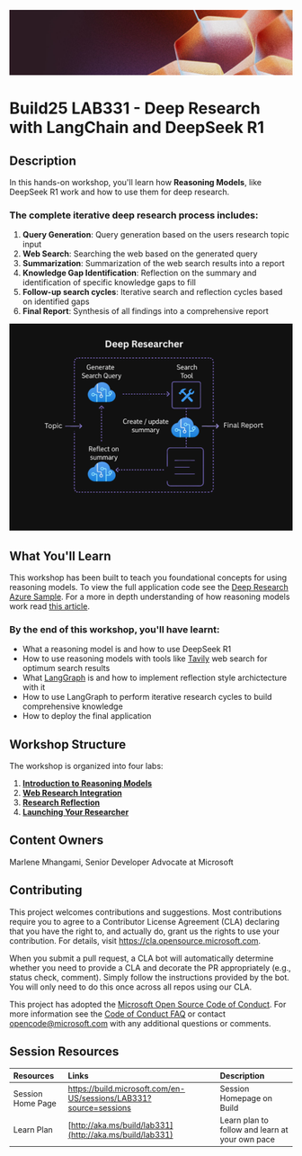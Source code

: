 <p align="center">
<img src="img/banner.jpg" alt="decorative banner" width="1200"/>
</p>

# Build25 LAB331 - Deep Research with LangChain and DeepSeek R1

## Description

In this hands-on workshop, you'll learn how **Reasoning Models**, like DeepSeek R1 work and how to use them for deep research. 

### The complete iterative deep research process includes:

1. **Query Generation**: Query generation based on the users research topic input 
2. **Web Search**: Searching the web based on the generated query
3. **Summarization**: Summarization of the web search results into a report
4. **Knowledge Gap Identification**: Reflection on the summary and identification of specific knowledge gaps to fill
5. **Follow-up search cycles**: Iterative search and reflection cycles based on identified gaps
6. **Final Report**: Synthesis of all findings into a comprehensive report

![Azure Deep Research App](./docs/docs/media/deep_researcher_architecture.png)

## What You'll Learn

This workshop has been built to teach you foundational concepts for using reasoning models. To view the full application code see the [Deep Research Azure Sample](https://github.com/Azure-Samples/deepresearch). For a more in depth understanding of how reasoning models work read [this article](https://techcommunity.microsoft.com/blog/azure-ai-services-blog/everything-you-need-to-know-about-reasoning-models-o1-o3-o4-mini-and-beyond/4406846). 

### By the end of this workshop, you'll have learnt:

- What a reasoning model is and how to use DeepSeek R1
-  How to use reasoning models with tools like [Tavily](https://app.tavily.com) web search for optimum search results
- What [LangGraph](https://www.langchain.com/langgraph) is and how to implement reflection style archictecture with it
- How to use LangGraph to perform iterative research cycles to build comprehensive knowledge
- How to deploy the final application

## Workshop Structure

The workshop is organized into four labs:

1. **[Introduction to Reasoning Models](./docs/docs/lab-1-introduction-to-reasoning-models.md)**
2. **[Web Research Integration](./docs/docs/lab-2-web-research.md)**
3. **[Research Reflection](./docs/docs/lab-3-reflection.md)**
4. **[Launching Your Researcher](./docs/docs/lab-4-launch-researcher.md)**

## Content Owners

Marlene Mhangami, Senior Developer Advocate at Microsoft

## Contributing

This project welcomes contributions and suggestions.  Most contributions require you to agree to a
Contributor License Agreement (CLA) declaring that you have the right to, and actually do, grant us
the rights to use your contribution. For details, visit https://cla.opensource.microsoft.com.

When you submit a pull request, a CLA bot will automatically determine whether you need to provide
a CLA and decorate the PR appropriately (e.g., status check, comment). Simply follow the instructions
provided by the bot. You will only need to do this once across all repos using our CLA.

This project has adopted the [Microsoft Open Source Code of Conduct](https://opensource.microsoft.com/codeofconduct/).
For more information see the [Code of Conduct FAQ](https://opensource.microsoft.com/codeofconduct/faq/) or
contact [opencode@microsoft.com](mailto:opencode@microsoft.com) with any additional questions or comments.

## Session Resources 

| Resources          | Links                             | Description        |
|:-------------------|:----------------------------------|:-------------------|
| Session Home Page | https://build.microsoft.com/en-US/sessions/LAB331?source=sessions | Session Homepage on Build|
| Learn Plan  | [http://aka.ms/build/lab331](http://aka.ms/build/lab331) | Learn plan to follow and learn at your own pace|

